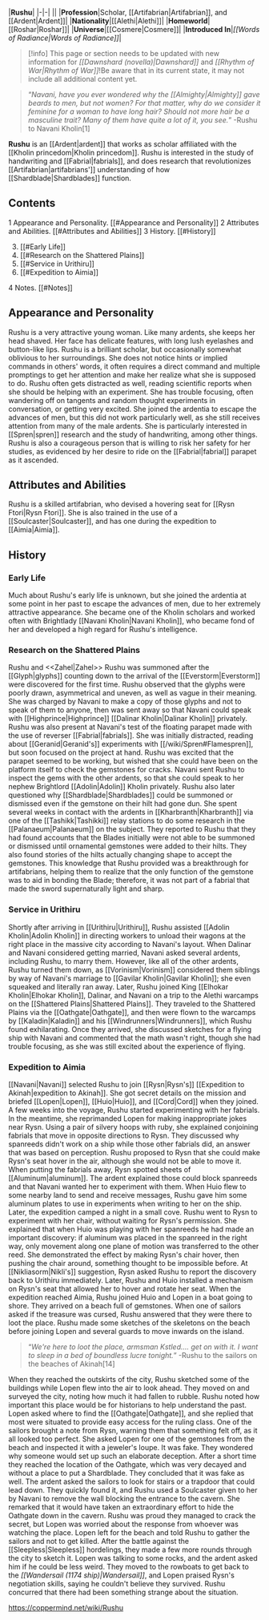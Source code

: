 |**Rushu**|
|-|-|
||
|**Profession**|Scholar, [[Artifabrian\|Artifabrian]], and [[Ardent\|Ardent]]|
|**Nationality**|[[Alethi\|Alethi]]|
|**Homeworld**|[[Roshar\|Roshar]]|
|**Universe**|[[Cosmere\|Cosmere]]|
|**Introduced In**|*[[Words of Radiance\|Words of Radiance]]*|

> [!info] This page or section needs to be updated with new information for *[[Dawnshard (novella)\|Dawnshard]]* and *[[Rhythm of War\|Rhythm of War]]*!Be aware that in its current state, it may not include all additional content yet.

>“*Navani, have you ever wondered why the [[Almighty\|Almighty]] gave beards to men, but not women? For that matter, why do we consider it feminine for a woman to have long hair? Should not more hair be a masculine trait? Many of them have quite a lot of it, you see.*”
\-Rushu to Navani Kholin[1]


**Rushu** is an [[Ardent\|ardent]] that works as scholar affiliated with the [[Kholin princedom\|Kholin princedom]]. Rushu is interested in the study of handwriting and [[Fabrial\|fabrials]], and does research that revolutionizes [[Artifabrian\|artifabrians']] understanding of how [[Shardblade\|Shardblades]] function.

## Contents

1 Appearance and Personality. [[#Appearance and Personality]] 
2 Attributes and Abilities. [[#Attributes and Abilities]] 
3 History. [[#History]] 

3. [[#Early Life]] 
3. [[#Research on the Shattered Plains]] 
3. [[#Service in Urithiru]] 
3. [[#Expedition to Aimia]] 


4 Notes. [[#Notes]] 


## Appearance and Personality
Rushu is a very attractive young woman. Like many ardents, she keeps her head shaved. Her face has delicate features, with long lush eyelashes and button-like lips.
Rushu is a brilliant scholar, but occasionally somewhat oblivious to her surroundings. She does not notice hints or implied commands in others' words, it often requires a direct command and multiple promptings to get her attention and make her realize what she is supposed to do. Rushu often gets distracted as well, reading scientific reports when she should be helping with an experiment. She has trouble focusing, often wandering off on tangents and random thought experiments in conversation, or getting very excited. She joined the ardentia to escape the advances of men, but this did not work particularly well, as she still receives attention from many of the male ardents. She is particularly interested in [[Spren\|spren]] research and the study of handwriting, among other things. Rushu is also a courageous person that is willing to risk her safety for her studies, as evidenced by her desire to ride on the [[Fabrial\|fabrial]] parapet as it ascended.

## Attributes and Abilities
Rushu is a skilled artifabrian, who devised a hovering seat for [[Rysn Ftori\|Rysn Ftori]]. She is also trained in the use of a [[Soulcaster\|Soulcaster]], and has one during the expedition to [[Aimia\|Aimia]].

## History
### Early Life
Much about Rushu's early life is unknown, but she joined the ardentia at some point in her past to escape the advances of men, due to her extremely attractive appearance. She became one of the Kholin scholars and worked often with Brightlady [[Navani Kholin\|Navani Kholin]], who became fond of her and developed a high regard for Rushu's intelligence.

### Research on the Shattered Plains
  Rushu and <<Zahel\|Zahel>>
Rushu was summoned after the [[Glyph\|glyphs]] counting down to the arrival of the [[Everstorm\|Everstorm]] were discovered for the first time. Rushu observed that the glyphs were poorly drawn, asymmetrical and uneven, as well as vague in their meaning. She was charged by Navani to make a copy of those glyphs and not to speak of them to anyone, then was sent away so that Navani could speak with [[Highprince\|Highprince]] [[Dalinar Kholin\|Dalinar Kholin]] privately.
Rushu was also present at Navani's test of the floating parapet made with the use of reverser [[Fabrial\|fabrials]]. She was initially distracted, reading about [[Geranid\|Geranid's]] experiments with [[/wiki/Spren#Flamespren]], but soon focused on the project at hand. Rushu was excited that the parapet seemed to be working, but wished that she could have been on the platform itself to check the gemstones for cracks. Navani sent Rushu to inspect the gems with the other ardents, so that she could speak to her nephew Brightlord [[Adolin\|Adolin]] Kholin privately.
Rushu also later questioned why [[Shardblade\|Shardblades]] could be summoned or dismissed even if the gemstone on their hilt had gone dun. She spent several weeks in contact with the ardents in [[Kharbranth\|Kharbranth]] via one of the [[Tashikk\|Tashikki]] relay stations to do some research in the [[Palanaeum\|Palanaeum]] on the subject. They reported to Rushu that they had found accounts that the Blades initially were not able to be summoned or dismissed until ornamental gemstones were added to their hilts. They also found stories of the hilts actually changing shape to accept the gemstones. This knowledge that Rushu provided was a breakthrough for artifabrians, helping them to realize that the only function of the gemstone was to aid in bonding the Blade; therefore, it was not part of a fabrial that made the sword supernaturally light and sharp.

### Service in Urithiru
Shortly after arriving in [[Urithiru\|Urithiru]], Rushu assisted [[Adolin Kholin\|Adolin Kholin]] in directing workers to unload their wagons at the right place in the massive city according to Navani's layout.
When Dalinar and Navani considered getting married, Navani asked several ardents, including Rushu, to marry them. However, like all of the other ardents, Rushu turned them down, as [[Vorinism\|Vorinism]] considered them siblings by way of Navani's marriage to [[Gavilar Kholin\|Gavilar Kholin]]; she even squeaked and literally ran away.
Later, Rushu joined King [[Elhokar Kholin\|Elhokar Kholin]], Dalinar, and Navani on a trip to the Alethi warcamps on the [[Shattered Plains\|Shattered Plains]]. They traveled to the Shattered Plains via the [[Oathgate\|Oathgate]], and then were flown to the warcamps by [[Kaladin\|Kaladin]] and his [[Windrunners\|Windrunners]], which Rushu found exhilarating. Once they arrived, she discussed sketches for a flying ship with Navani and commented that the math wasn't right, though she had trouble focusing, as she was still excited about the experience of flying.

### Expedition to Aimia
[[Navani\|Navani]] selected Rushu to join [[Rysn\|Rysn's]] [[Expedition to Akinah\|expedition to Akinah]]. She got secret details on the mission and briefed [[Lopen\|Lopen]], [[Huio\|Huio]], and [[Cord\|Cord]] when they joined. A few weeks into the voyage, Rushu started experimenting with her fabrials. In the meantime, she reprimanded Lopen for making inappropriate jokes near Rysn. Using a pair of silvery hoops with ruby, she explained conjoining fabrials that move in opposite directions to Rysn. They discussed why spanreeds didn't work on a ship while those other fabrials did, an answer that was based on perception. Rushu proposed to Rysn that she could make Rysn's seat hover in the air, although she would not be able to move it. When putting the fabrials away, Rysn spotted sheets of [[Aluminum\|aluminum]]. The ardent explained those could block spanreeds and that Navani wanted her to experiment with them.
When Huio flew to some nearby land to send and receive messages, Rushu gave him some aluminum plates to use in experiments when writing to her on the ship. Later, the expedition camped a night in a small cove. Rushu went to Rysn to experiment with her chair, without waiting for Rysn's permission. She explained that when Huio was playing with her spanreeds he had made an important discovery: if aluminum was placed in the spanreed in the right way, only movement along one plane of motion was transferred to the other reed. She demonstrated the effect by making Rysn's chair hover, then pushing the chair around, something thought to be impossible before. At [[Nikliasorm\|Nikli's]] suggestion, Rysn asked Rushu to report the discovery back to Urithiru immediately. Later, Rushu and Huio installed a mechanism on Rysn's seat that allowed her to hover and rotate her seat.
When the expedition reached Aimia, Rushu joined Huio and Lopen in a boat going to shore. They arrived on a beach full of gemstones. When one of sailors asked if the treasure was cursed, Rushu answered that they were there to loot the place. Rushu made some sketches of the skeletons on the beach before joining Lopen and several guards to move inwards on the island.

>“*We're here to loot the place, armsman Kstled.... get on with it. I want to sleep in a bed of boundless lucre tonight.*”
\-Rushu to the sailors on the beaches of Akinah[14]

When they reached the outskirts of the city, Rushu sketched some of the buildings while Lopen flew into the air to look ahead. They moved on and surveyed the city, noting how much it had fallen to rubble. Rushu noted how important this place would be for historians to help understand the past. Lopen asked where to find the [[Oathgate\|Oathgate]], and she replied that most were situated to provide easy access for the ruling class. One of the sailors brought a note from Rysn, warning them that something felt off, as it all looked too perfect. She asked Lopen for one of the gemstones from the beach and inspected it with a jeweler's loupe. It was fake. They wondered why someone would set up such an elaborate deception. After a short time they reached the location of the Oathgate, which was very decayed and without a place to put a Shardblade. They concluded that it was fake as well. The ardent asked the sailors to look for stairs or a trapdoor that could lead down. They quickly found it, and Rushu used a Soulcaster given to her by Navani to remove the wall blocking the entrance to the cavern. She remarked that it would have taken an extraordinary effort to hide the Oathgate down in the cavern. Rushu was proud they managed to crack the secret, but Lopen was worried about the response from whoever was watching the place. Lopen left for the beach and told Rushu to gather the sailors and not to get killed.
After the battle against the [[Sleepless\|Sleepless]] hordelings, they made a few more rounds through the city to sketch it. Lopen was talking to some rocks, and the ardent asked him if he could be less weird. They moved to the rowboats to get back to the *[[Wandersail (1174 ship)\|Wandersail]]*, and Lopen praised Rysn's negotiation skills, saying he couldn't believe they survived. Rushu concurred that there had been something strange about the situation.



https://coppermind.net/wiki/Rushu